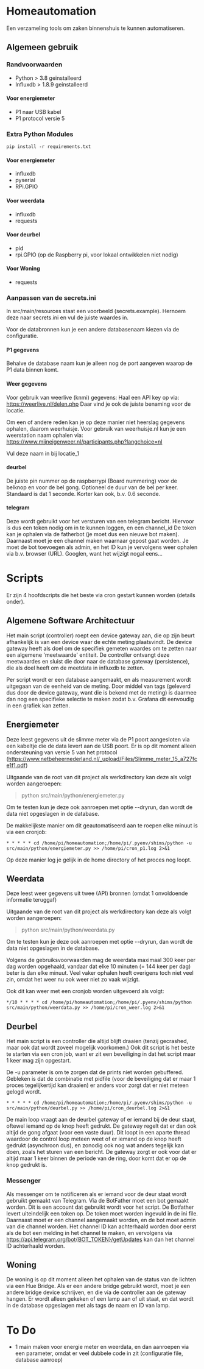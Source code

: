 # Homeautomation

Een verzameling tools om zaken binnenshuis te kunnen automatiseren.

## Algemeen gebruik

### Randvoorwaarden
* Python > 3.8 geinstalleerd
* Influxdb > 1.8.9 geinstalleerd

#### Voor energiemeter
* P1 naar USB kabel
* P1 protocol versie 5

### Extra Python Modules

    pip install -r requirements.txt

#### Voor energiemeter
* influxdb
* pyserial
* RPi.GPIO

#### Voor weerdata
* influxdb
* requests

#### Voor deurbel
* pid
* rpi.GPIO (op de Raspberry pi, voor lokaal ontwikkelen niet nodig)

#### Voor Woning
* requests

### Aanpassen van de secrets.ini
In src/main/resources staat een voorbeeld (secrets.example). 
Hernoem deze naar secrets.ini en vul de juiste waardes in.

Voor de databronnen kun je een andere databasenaam kiezen via de configuratie.

#### P1 gegevens
Behalve de database naam kun je alleen nog de port aangeven waarop de P1 data binnen komt.

#### Weer gegevens
Voor gebruik van weerlive (knmi) gegevens:
Haal een API key op via: https://weerlive.nl/delen.php
Daar vind je ook de juiste benaming voor de locatie.

Om een of andere reden kan je op deze manier niet heerslag gegevens ophalen, daarom weerhuisje. 
Voor gebruik van weerhuisje.nl kun je een weerstation naam ophalen via:
https://www.mijneigenweer.nl/participants.php?langchoice=nl

Vul deze naam in bij locatie_1

#### deurbel
De juiste pin nummer op de raspberrypi (Board nummering) voor de belknop en voor de bel gong.
Optioneel de duur van de bel per keer. Standaard is dat 1 seconde. Korter kan ook, b.v. 0.6 seconde.

#### telegram
Deze wordt gebruikt voor het versturen van een telegram bericht. Hiervoor is dus een token nodig om in te kunnen loggen, en een channel_id
De token kan je ophalen via de fatherbot (je moet dus een nieuwe bot maken).
Daarnaast moet je een channel maken waarnaar gepost gaat worden. Je moet de bot toevoegen als admin, en het ID kun je vervolgens weer ophalen via b.v. browser (URL).
Googlen, want het wijzigt nogal eens...

# Scripts
Er zijn 4 hoofdscripts die het beste via cron gestart kunnen worden (details onder).


## Algemene Software Architectuur
Het main script (controller) roept een device gateway aan, die op zijn beurt afhankelijk is van een device waar de echte meting plaatsvindt. 
De device gateway heeft als doel om de specifiek gemeten waardes om te zetten naar een algemene 'meetwaarde' entiteit.
De controller ontvangt deze meetwaardes en sluist die door naar de database gateway (persistence), 
die als doel heeft om de meetdata in influxdb te zetten.

Per script wordt er een database aangemaakt, en als measurement wordt uitgegaan van de eenheid van de meting.
Door middel van tags (geleverd dus door de device gateway, want die is bekend met de meting) 
is daarmee dan nog een specifieke selectie te maken zodat b.v. Grafana dit eenvoudig in een grafiek kan zetten.


## Energiemeter
Deze leest gegevens uit de slimme meter via de P1 poort aangesloten via een kabeltje die de data levert aan de USB poort.
Er is op dit moment alleen ondersteuning van versie 5 van het protocol 
(https://www.netbeheernederland.nl/_upload/Files/Slimme_meter_15_a727fce1f1.pdf)

Uitgaande van de root van dit project als werkdirectory kan deze als volgt worden aangeroepen:
> python src/main/python/energiemeter.py

Om te testen kun je deze ook aanroepen met optie --dryrun, dan wordt de data niet opgeslagen in de database.

De makkelijkste manier om dit geautomatiseerd aan te roepen elke minuut is via een cronjob:
``` 
* * * * * cd /home/pi/homeautomation;/home/pi/.pyenv/shims/python -u src/main/python/energiemeter.py >> /home/pi/cron_p1.log 2>&1
```

Op deze manier log je gelijk in de home directory of het proces nog loopt.

## Weerdata
Deze leest weer gegevens uit twee (API) bronnen (omdat 1 onvoldoende informatie teruggaf) 

Uitgaande van de root van dit project als werkdirectory kan deze als volgt worden aangeroepen:
> python src/main/python/weerdata.py

Om te testen kun je deze ook aanroepen met optie --dryrun, dan wordt de data niet opgeslagen in de database.

Volgens de gebruiksvoorwaarden mag de weerdata maximaal 300 keer per dag worden opgehaald, 
vandaar dat elke 10 minuten (= 144 keer per dag) beter is dan elke minuut. 
Veel vaker ophalen heeft overigens toch niet veel zin, omdat het weer nu ook weer niet zo vaak wijzigt.

Ook dit kan weer met een cronjob worden uitgevoerd als volgt:

```
*/10 * * * * cd /home/pi/homeautomation;/home/pi/.pyenv/shims/python src/main/python/weerdata.py >> /home/pi/cron_weer.log 2>&1
```

## Deurbel
Het main script is een controller die altijd blijft draaien (tenzij gecrashed, maar ook dat wordt zoveel mogelijk voorkomen.)
Ook dit script is het beste te starten via een cron job, want er zit een beveiliging in dat het script maar 1 keer mag zijn opgestart.

De -u parameter is om te zorgen dat de prints niet worden gebuffered. 
Gebleken is dat de combinatie met pidfile (voor de beveiliging dat er maar 1 proces tegelijkertijd kan draaien) er anders 
voor zorgt dat er niet meteen gelogd wordt.
``` 
* * * * * cd /home/pi/homeautomation;/home/pi/.pyenv/shims/python -u src/main/python/deurbel.py >> /home/pi/cron_deurbel.log 2>&1
```

De main loop vraagt aan de deurbel gateway of er iemand bij de deur staat, oftewel iemand op de knop heeft gedrukt.
De gateway regelt dat er dan ook altijd de gong afgaat (voor een vaste duur). 
Dit loopt in een aparte thread waardoor de control loop meteen weet of er iemand op de knop heeft gedrukt (asynchroon dus), 
en zonodig ook nog wat anders tegelijk kan doen, zoals het sturen van een bericht.
De gateway zorgt er ook voor dat er altijd maar 1 keer binnen de periode van de ring, door komt dat er op de knop gedrukt is.

### Messenger
Als messenger om te notificeren als er iemand voor de deur staat wordt gebruikt gemaakt van Telegram.
Via de BotFather moet een bot gemaakt worden. Dit is een account dat gebruikt wordt voor het script. 
De Botfather levert uiteindelijk een token op. De token moet worden ingevuld in de ini file. 
Daarnaast moet er een channel aangemaakt worden, en de bot moet admin van die channel worden.
Het channel ID kan achterhaald worden door eerst als de bot een melding in het channel te maken, en vervolgens via
https://api.telegram.org/bot{BOT_TOKEN}/getUpdates kan dan het channel ID achterhaald worden.

## Woning
De woning is op dit moment alleen het ophalen van de status van de lichten via een Hue Bridge.
Als er een andere bridge gebruikt wordt, moet je een andere bridge device schrijven, en die via de controller aan de gateway hangen.
Er wordt alleen gekeken of een lamp aan of uit staat, en dat wordt in de database opgeslagen met als tags de naam en ID van lamp.



# To Do
* 1 main maken voor energie meter en weerdata, en dan aanroepen via een parameter, omdat er veel dubbele code in zit (configuratie file, database aanroep)
